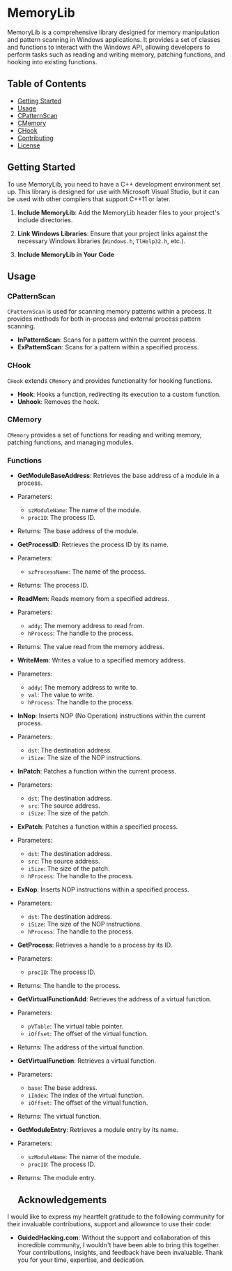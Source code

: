 # MemoryLib

MemoryLib is a comprehensive library designed for memory manipulation and pattern scanning in Windows applications. It provides a set of classes and functions to interact with the Windows API, allowing developers to perform tasks such as reading and writing memory, patching functions, and hooking into existing functions.

## Table of Contents

- [Getting Started](#getting-started)
- [Usage](#usage)
 - [CPatternScan](#cpatternscan)
 - [CMemory](#cmemory)
 - [CHook](#chook)
- [Contributing](#contributing)
- [License](#license)

## Getting Started

To use MemoryLib, you need to have a C++ development environment set up. This library is designed for use with Microsoft Visual Studio, but it can be used with other compilers that support C++11 or later.

1. **Include MemoryLib**: Add the MemoryLib header files to your project's include directories.

2. **Link Windows Libraries**: Ensure that your project links against the necessary Windows libraries (`Windows.h`, `TlHelp32.h`, etc.).

3. **Include MemoryLib in Your Code**

## Usage

### CPatternScan

`CPatternScan` is used for scanning memory patterns within a process. It provides methods for both in-process and external process pattern scanning.

- **InPatternScan**: Scans for a pattern within the current process.
- **ExPatternScan**: Scans for a pattern within a specified process.

 ### CHook

`CHook` extends `CMemory` and provides functionality for hooking functions.

- **Hook**: Hooks a function, redirecting its execution to a custom function.
- **Unhook**: Removes the hook.


### CMemory

`CMemory` provides a set of functions for reading and writing memory, patching functions, and managing modules.

### Functions

- **GetModuleBaseAddress**: Retrieves the base address of a module in a process.
 - Parameters:
    - `szModuleName`: The name of the module.
    - `procID`: The process ID.
 - Returns: The base address of the module.

- **GetProcessID**: Retrieves the process ID by its name.
 - Parameters:
    - `szProcessName`: The name of the process.
 - Returns: The process ID.

- **ReadMem**: Reads memory from a specified address.
 - Parameters:
    - `addy`: The memory address to read from.
    - `hProcess`: The handle to the process.
 - Returns: The value read from the memory address.

- **WriteMem**: Writes a value to a specified memory address.
 - Parameters:
    - `addy`: The memory address to write to.
    - `val`: The value to write.
    - `hProcess`: The handle to the process.

- **InNop**: Inserts NOP (No Operation) instructions within the current process.
 - Parameters:
    - `dst`: The destination address.
    - `iSize`: The size of the NOP instructions.

- **InPatch**: Patches a function within the current process.
 - Parameters:
    - `dst`: The destination address.
    - `src`: The source address.
    - `iSize`: The size of the patch.

- **ExPatch**: Patches a function within a specified process.
 - Parameters:
    - `dst`: The destination address.
    - `src`: The source address.
    - `iSize`: The size of the patch.
    - `hProcess`: The handle to the process.

- **ExNop**: Inserts NOP instructions within a specified process.
 - Parameters:
    - `dst`: The destination address.
    - `iSize`: The size of the NOP instructions.
    - `hProcess`: The handle to the process.

- **GetProcess**: Retrieves a handle to a process by its ID.
 - Parameters:
    - `procID`: The process ID.
 - Returns: The handle to the process.

- **GetVirtualFunctionAdd**: Retrieves the address of a virtual function.
 - Parameters:
    - `pVTable`: The virtual table pointer.
    - `iOffset`: The offset of the virtual function.
 - Returns: The address of the virtual function.

- **GetVirtualFunction**: Retrieves a virtual function.
 - Parameters:
    - `base`: The base address.
    - `iIndex`: The index of the virtual function.
    - `iOffset`: The offset of the virtual function.
 - Returns: The virtual function.

- **GetModuleEntry**: Retrieves a module entry by its name.
 - Parameters:
    - `szModuleName`: The name of the module.
    - `procID`: The process ID.
 - Returns: The module entry.

   ## Acknowledgements

I would like to express my heartfelt gratitude to the following community for their invaluable contributions, support and allowance to use their code:
- **GuidedHacking.com**: Without the support and collaboration of this incredible community, I wouldn't have been able to bring this together. Your contributions, insights, and feedback have been invaluable. Thank you for your time, expertise, and dedication.
